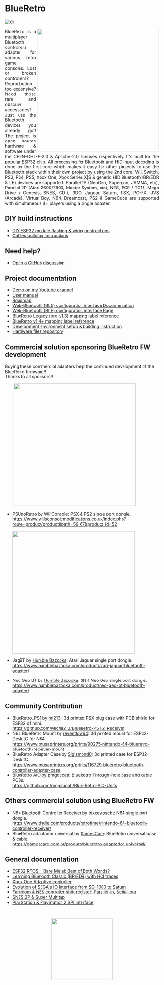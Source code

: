 # BlueRetro
![CI](https://github.com/darthcloud/BlueRetro/workflows/CI/badge.svg)

<img align="right" src="https://cdn.hackaday.io/images/5521711598645122765.jpg" width="400"/>
<p style='text-align: justify;'>BlueRetro is a multiplayer Bluetooth controllers adapter for various retro game consoles. Lost or broken controllers? Reproduction too expensive? Need those rare and obscure accessories? Just use the Bluetooth devices you already got! The project is open source hardware & software under the CERN-OHL-P-2.0 & Apache-2.0 licenses respectively. It's built for the popular ESP32 chip. All processing for Bluetooth and HID input decoding is done on the first core which makes it easy for other projects to use the Bluetooth stack within their own project by using the 2nd core. Wii, Switch, PS3, PS4, PS5, Xbox One, Xbox Series X|S & generic HID Bluetooth (BR/EDR & LE) devices are supported. Parallel 1P (NeoGeo, Supergun, JAMMA, etc), Parallel 2P (Atari 2600/7800, Master System, etc), NES, PCE / TG16, Mega Drive / Genesis, SNES, CD-i, 3DO, Jaguar, Saturn, PSX, PC-FX, JVS (Arcade), Virtual Boy, N64, Dreamcast, PS2 & GameCube are supported with simultaneous 4+ players using a single adapter.</p>

## DIY build instructions
* [DIY ESP32 module flashing & wiring instructions](https://github.com/darthcloud/BlueRetro/wiki/BlueRetro-DIY-Build-Instructions)
* [Cables building instructions](https://github.com/darthcloud/BlueRetro/wiki/BlueRetro-Cables-Build-Instructions)

## Need help?
* [Open a GitHub discussion](https://github.com/darthcloud/BlueRetro/discussions)

## Project documentation
* [Demo on my Youtube channel](https://www.youtube.com/channel/UC9uPsTgDhUFKuS-9zxoLi9w/videos)
* [User manual](https://github.com/darthcloud/BlueRetro/wiki)
* [Roadmap](https://docs.google.com/spreadsheets/d/e/2PACX-1vTR9HpZM9DBp986BL8aVeUu7-rP161CXUoBpRx1uX2eSsB6fmjHF_v4mPWj_SDjaliEh6Rq6c2BL1qk/pubhtml)
* [Web-Bluetooth (BLE) configuration interface Documentation](https://hackaday.io/project/170365-blueretro/log/180020-web-bluetooth-ble-configuration-interface)
* [Web-Bluetooth (BLE) configuration interface Page](https://blueretro.io)
* [BlueRetro Legacy (pre-v1.3) mapping label reference](https://docs.google.com/spreadsheets/d/e/2PACX-1vRln_dhkahEIhq4FQY_p461r5qvLn-Hkl89ZtfyIOGAqdnPtQZ5Ihfsjvd94fRbaHX8wU3F-r2ODYbM/pubhtml)
* [BlueRetro v1.4+ mapping label reference](https://docs.google.com/spreadsheets/d/e/2PACX-1vT9rPK2__komCjELFpf0UYz0cMWwvhAXgAU7C9nnwtgEaivjsh0q0xeCEiZAMA-paMrneePV7IqdX48/pubhtml)
* [Development environment setup & building instruction](https://github.com/darthcloud/BlueRetroRoot)
* [Hardware files repository](https://github.com/darthcloud/BlueRetroHW)

## Commercial solution sponsoring BlueRetro FW development
Buying these commercial adapters help the continued development of the BlueRetro firmware!!\
Thanks to all sponsors!!

&emsp;&emsp;[<img src="https://www.willsconsolemodifications.co.uk/image/catalog/Logo.png" width="400"/>](https://www.willsconsolemodifications.co.uk/index.php?route=product/product&path=59_67&product_id=52)
* PSUnoRetro by [WillConsole](https://twitter.com/WillConsole): PSX & PS2 single port dongle.\
  https://www.willsconsolemodifications.co.uk/index.php?route=product/product&path=59_67&product_id=52

  [<img src="https://www.humblebazooka.com/images/HB_2021_white_rainbow_1200px.png" width="400"/>](https://www.humblebazooka.com)
* JagBT by [Humble Bazooka](https://twitter.com/humblebazooka): Atari Jaguar single port dongle.\
  https://www.humblebazooka.com/product/atari-jaguar-bluetooth-adapter/
* Neo Geo BT by [Humble Bazooka](https://twitter.com/humblebazooka): SNK Neo Geo single port dongle.\
  https://www.humblebazooka.com/product/neo-geo-bt-bluetooth-adapter/

## Community Contribution
* BlueRetro_PS1 by [mi213 ](https://twitter.com/mi213ger): 3d printed PSX plug case with PCB shield for ESP32 d1 mini.\
  https://github.com/Micha213/BlueRetro-PS1-2-Receiver
* N64 BlueRetro Mount by [reventlow64](https://twitter.com/reventlow): 3d printed mount for ESP32-DevkitC for N64.\
  https://www.prusaprinters.org/prints/90275-nintendo-64-blueretro-bluetooth-receiver-mount
* BlueRetro Adapter Case by [Sigismond0](https://twitter.com/Sigismond0): 3d printed case for ESP32-DevkitC.\
  https://www.prusaprinters.org/prints/116729-blueretro-bluetooth-controller-adapter-case
* BlueRetro AIO by [pmgducati](https://github.com/pmgducati): BlueRetro Through-hole base and cable PCBs.\
  https://github.com/pmgducati/Blue-Retro-AIO-Units

## Others commercial solution using BlueRetro FW
* N64 Bluetooth Controller Receiver by [bixxewoscht](https://twitter.com/bixxewoscht): N64 single port dongle.\
  https://www.tindie.com/products/retrotime/nintendo-64-bluetooth-controller-receiver/
* BlueRetro adaptador universal by [GamesCare](https://twitter.com/MichelinFabio): BlueRetro universal base & cable.\
  https://gamescare.com.br/produto/blueretro-adaptador-universal/

## General documentation
* [ESP32 RTOS + Bare Metal: Best of Both Worlds?](https://hackaday.io/project/170365/log/189836-esp32-rtos-bare-metal-best-of-both-worlds)
* [Learning Bluetooth Classic (BR/EDR) with HCI traces](https://hackaday.io/project/170365-blueretro/log/178249-learning-bluetooth-classic-bredr-with-hci-traces)
* [Xbox One Adaptive controller](https://hackaday.io/project/170365-blueretro/log/179869-xbox-one-adaptive-controller)
* [Evolution of SEGA's IO Interface from SG-1000 to Saturn](https://hackaday.io/project/170365-blueretro/log/180790-evolution-of-segas-io-interface-from-sg-1000-to-saturn)
* [Famicom & NES controller shift register: Parallel-in, Serial-out](https://hackaday.io/project/170365-blueretro/log/181368-famicom-nes-controller-shift-register-parallel-in-serial-out)
* [SNES 2P & Super Multitap](https://hackaday.io/project/170365-blueretro/log/181686-2020-08-04-progress-update-sfcsnes-support)
* [PlayStation & PlayStation 2 SPI interface](https://hackaday.io/project/170365-blueretro/log/186471-playstation-playstation-2-spi-interface)

<br><p align="center"><img src="https://cdn.hackaday.io/images/4560691598833898038.png" height="200"/></p>

